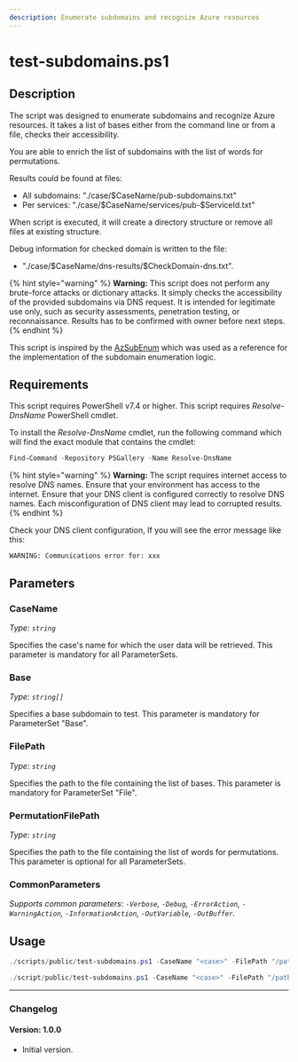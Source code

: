 ```yaml
---
description: Enumerate subdomains and recognize Azure resources
---
```


# test-subdomains.ps1

## Description

The script was designed to enumerate subdomains and recognize Azure resources.
It takes a list of bases either from the command line or from a file,
checks their accessibility.

You are able to enrich the list of subdomains with the list of words for
permutations.

Results could be found at files:

- All subdomains: "./case/\$CaseName/pub-subdomains.txt"
- Per services: "./case/\$CaseName/services/pub-\$ServiceId.txt"

When script is executed, it will create a directory structure or remove
all files at existing structure.

Debug information for checked domain is written to the file:

- "./case/\$CaseName/dns-results/\$CheckDomain-dns.txt".

{% hint style="warning" %}
**Warning:** This script does not perform any brute-force attacks or
dictionary attacks. It simply checks the accessibility of the provided
subdomains via DNS request. It is intended for legitimate use only,
such as security assessments, penetration testing, or reconnaissance.
Results has to be confirmed with owner before next steps.
{% endhint %}

This script is inspired by the [AzSubEnum](https://github.com/yuyudhn/AzSubEnum) which was used as a reference for the
implementation of the subdomain enumeration logic.

## Requirements

This script requires PowerShell v7.4 or higher.
This script requires *Resolve-DnsName* PowerShell cmdlet.

To install the *Resolve-DnsName* cmdlet, run the following command which
will find the exact module that contains the cmdlet:

```powershell
Find-Command -Repository PSGallery -Name Resolve-DnsName
```

{% hint style="warning" %}
**Warning:**
The script requires internet access to resolve DNS names.
Ensure that your environment has access to the internet.
Ensure that your DNS client is configured correctly to resolve DNS names.
Each misconfiguration of DNS client may lead to corrupted results.
{% endhint %}

Check your DNS client configuration, If you will see the error message like this:

```terminal
WARNING: Communications error for: xxx
```

## Parameters

### CaseName

*Type: `string`*

Specifies the case's name for which the user data will be retrieved.
This parameter is mandatory for all ParameterSets.

### Base

*Type: `string[]`*

Specifies a base subdomain to test.
This parameter is mandatory for ParameterSet "Base".

### FilePath

*Type: `string`*

Specifies the path to the file containing the list of bases.
This parameter is mandatory for ParameterSet "File".

### PermutationFilePath

*Type: `string`*

Specifies the path to the file containing the list of words for permutations.
This parameter is optional for all ParameterSets.

### CommonParameters

*Supports common parameters: `-Verbose`, `-Debug`, `-ErrorAction`, `-WarningAction`, `-InformationAction`, `-OutVariable`, `-OutBuffer`.*

## Usage

```powershell
./scripts/public/test-subdomains.ps1 -CaseName "<case>" -FilePath "/path/to/bases.txt"
```

```powershell
./script/public/test-subdomains.ps1 -CaseName "<case>" -FilePath "/path/to/bases.txt" -PermutationFilePath "/path/to/permutations.txt"
```

---

### Changelog

#### Version: 1.0.0

- Initial version.
